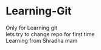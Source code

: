 # Learning-Git
Only for Learning git <br/>
lets try to change repo for first time
<br/>
Learning from Shradha mam